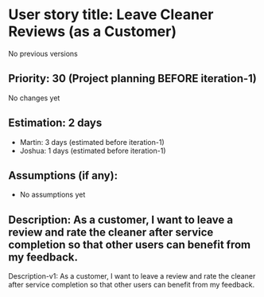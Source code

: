 # User story title: Leave Cleaner Reviews (as a Customer)
No previous versions

## Priority: 30 (Project planning BEFORE iteration-1)
No changes yet

## Estimation: 2 days
* Martin: 3 days (estimated before iteration-1)
* Joshua: 1 days (estimated before iteration-1)

## Assumptions (if any):
* No assumptions yet

## Description: As a customer, I want to leave a review and rate the cleaner after service completion so that other users can benefit from my feedback.
Description-v1: As a customer, I want to leave a review and rate the cleaner after service completion so that other users can benefit from my feedback.
